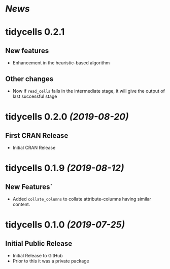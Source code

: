 
# *News*

# tidycells 0.2.1

## New features

* Enhancement in the heuristic-based algorithm

## Other changes

* Now if `read_cells` fails in the intermediate stage, it will give the output of last successful stage 

# tidycells 0.2.0 _(2019-08-20)_

## First CRAN Release

* Initial CRAN Release

# tidycells 0.1.9 _(2019-08-12)_

## New Features`

* Added `collate_columns` to collate attribute-columns having similar content.

# tidycells 0.1.0 _(2019-07-25)_

## Initial Public Release

* Initial Release to GitHub
* Prior to this it was a private package

